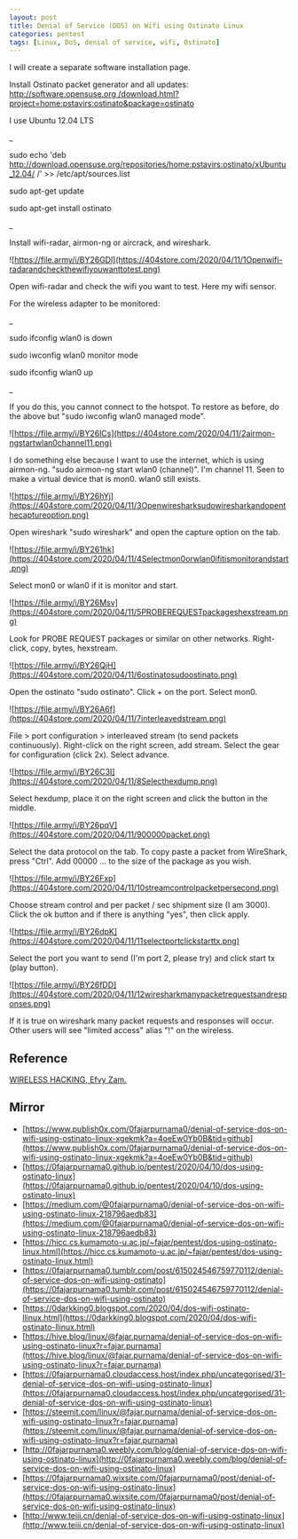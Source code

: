 ```yaml
---
layout: post
title: Denial of Service (DOS) on Wifi using Ostinato Linux
categories: pentest
tags: [Linux, DoS, denial of service, wifi, Ostinato]
---
```


I will create a separate software installation page.

Install Ostinato packet generator and all updates: [http://software.opensuse.org /download.html?project=home:pstavirs:ostinato&package=ostinato](http://software.opensuse.org/download.html?project=home:pstavirs:ostinato&package=ostinato)

I use Ubuntu 12.04 LTS

_

sudo echo 'deb http://download.opensuse.org/repositories/home:pstavirs:ostinato/xUbuntu_12.04/ /' >> /etc/apt/sources.list

sudo apt-get update

sudo apt-get install ostinato

_

Install wifi-radar, airmon-ng or aircrack, and wireshark.

![https://file.army/i/BY26GDl](https://404store.com/2020/04/11/1Openwifi-radarandcheckthewifiyouwanttotest.png)

Open wifi-radar and check the wifi you want to test. Here my wifi sensor.



For the wireless adapter to be monitored:

_

sudo ifconfig wlan0 is down

sudo iwconfig wlan0 monitor mode

sudo ifconfig wlan0 up

_

If you do this, you cannot connect to the hotspot. To restore as before, do the above but "sudo iwconfig wlan0 managed mode".

![https://file.army/i/BY26lCs](https://404store.com/2020/04/11/2airmon-ngstartwlan0channel11.png)

I do something else because I want to use the internet, which is using airmon-ng. "sudo airmon-ng start wlan0 (channel)". I'm channel 11\. Seen to make a virtual device that is mon0\. wlan0 still exists.



![https://file.army/i/BY26hYj](https://404store.com/2020/04/11/3Openwiresharksudowiresharkandopenthecaptureoption.png)

Open wireshark "sudo wireshark" and open the capture option on the tab.



![https://file.army/i/BY261hk](https://404store.com/2020/04/11/4Selectmon0orwlan0ifitismonitorandstart.png)

Select mon0 or wlan0 if it is monitor and start.



![https://file.army/i/BY26Msv](https://404store.com/2020/04/11/5PROBEREQUESTpackageshexstream.png)

Look for PROBE REQUEST packages or similar on other networks. Right-click, copy, bytes, hexstream.



![https://file.army/i/BY26QjH](https://404store.com/2020/04/11/6ostinatosudoostinato.png)

Open the ostinato "sudo ostinato". Click + on the port. Select mon0.



![https://file.army/i/BY26A6f](https://404store.com/2020/04/11/7interleavedstream.png)

File > port configuration > interleaved stream (to send packets continuously). Right-click on the right screen, add stream. Select the gear for configuration (click 2x). Select advance.



![https://file.army/i/BY26C3I](https://404store.com/2020/04/11/8Selecthexdump.png)

Select hexdump, place it on the right screen and click the button in the middle.



![https://file.army/i/BY26pqV](https://404store.com/2020/04/11/900000packet.png)

Select the data protocol on the tab. To copy paste a packet from WireShark, press "Ctrl". Add 00000 ... to the size of the package as you wish.



![https://file.army/i/BY26Fxp](https://404store.com/2020/04/11/10streamcontrolpacketpersecond.png)

Choose stream control and per packet / sec shipment size (I am 3000). Click the ok button and if there is anything "yes", then click apply.



![https://file.army/i/BY26dpK](https://404store.com/2020/04/11/11selectportclickstarttx.png)

Select the port you want to send (I'm port 2, please try) and click start tx (play button).



![https://file.army/i/BY26fDD](https://404store.com/2020/04/11/12wiresharkmanypacketrequestsandresponses.png)

If it is true on wireshark many packet requests and responses will occur. Other users will see "limited access" alias "!" on the wireless.



## Reference

[WIRELESS HACKING, Efvy Zam.](https://www.goodreads.com/book/show/30254807-buku-sakti-wireless-hacking)

## Mirror

*   [https://www.publish0x.com/0fajarpurnama0/denial-of-service-dos-on-wifi-using-ostinato-linux-xgekmk?a=4oeEw0Yb0B&tid=github](https://www.publish0x.com/0fajarpurnama0/denial-of-service-dos-on-wifi-using-ostinato-linux-xgekmk?a=4oeEw0Yb0B&tid=github)
*   [https://0fajarpurnama0.github.io/pentest/2020/04/10/dos-using-ostinato-linux](https://0fajarpurnama0.github.io/pentest/2020/04/10/dos-using-ostinato-linux)
*   [https://medium.com/@0fajarpurnama0/denial-of-service-dos-on-wifi-using-ostinato-linux-218796aedb83](https://medium.com/@0fajarpurnama0/denial-of-service-dos-on-wifi-using-ostinato-linux-218796aedb83)
*   [https://hicc.cs.kumamoto-u.ac.jp/~fajar/pentest/dos-using-ostinato-linux.html](https://hicc.cs.kumamoto-u.ac.jp/~fajar/pentest/dos-using-ostinato-linux.html)
*   [https://0fajarpurnama0.tumblr.com/post/615024546759770112/denial-of-service-dos-on-wifi-using-ostinato](https://0fajarpurnama0.tumblr.com/post/615024546759770112/denial-of-service-dos-on-wifi-using-ostinato)
*   [https://0darkking0.blogspot.com/2020/04/dos-wifi-ostinato-llinux.html](https://0darkking0.blogspot.com/2020/04/dos-wifi-ostinato-llinux.html)
*   [https://hive.blog/linux/@fajar.purnama/denial-of-service-dos-on-wifi-using-ostinato-linux?r=fajar.purnama](https://hive.blog/linux/@fajar.purnama/denial-of-service-dos-on-wifi-using-ostinato-linux?r=fajar.purnama)
*   [https://0fajarpurnama0.cloudaccess.host/index.php/uncategorised/31-denial-of-service-dos-on-wifi-using-ostinato-linux](https://0fajarpurnama0.cloudaccess.host/index.php/uncategorised/31-denial-of-service-dos-on-wifi-using-ostinato-linux)
*   [https://steemit.com/linux/@fajar.purnama/denial-of-service-dos-on-wifi-using-ostinato-linux?r=fajar.purnama](https://steemit.com/linux/@fajar.purnama/denial-of-service-dos-on-wifi-using-ostinato-linux?r=fajar.purnama)
*   [http://0fajarpurnama0.weebly.com/blog/denial-of-service-dos-on-wifi-using-ostinato-linux](http://0fajarpurnama0.weebly.com/blog/denial-of-service-dos-on-wifi-using-ostinato-linux)
*   [https://0fajarpurnama0.wixsite.com/0fajarpurnama0/post/denial-of-service-dos-on-wifi-using-ostinato-linux](https://0fajarpurnama0.wixsite.com/0fajarpurnama0/post/denial-of-service-dos-on-wifi-using-ostinato-linux)
*   [http://www.teiii.cn/denial-of-service-dos-on-wifi-using-ostinato-linux](http://www.teiii.cn/denial-of-service-dos-on-wifi-using-ostinato-linux)